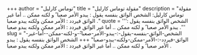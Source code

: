 +++
author = "توماس كارليل"
title = "مقولة توماس كارليل"
description = "مقولة توماس كارليل: الشخص الواثق بنفسه يقول : يبدو الأمر صعبا ً و لكنه ممكن .. أما غير الواثق فيردد : الأمر ممكن ولكنه يبدو صعبا ."
quote = '''الشخص الواثق بنفسه يقول : يبدو الأمر صعبا ً و لكنه ممكن .. أما غير الواثق فيردد : الأمر ممكن ولكنه يبدو صعبا .'''
slug = "الشخص-الواثق-بنفسه-يقول-:-يبدو-الأمر-صعبا-ً-و-لكنه-ممكن--أما-غير-الواثق-فيردد-:-الأمر-ممكن-ولكنه-يبدو-صعبا"
+++
الشخص الواثق بنفسه يقول : يبدو الأمر صعبا ً و لكنه ممكن .. أما غير الواثق فيردد : الأمر ممكن ولكنه يبدو صعبا .
